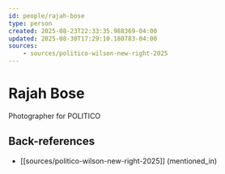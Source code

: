 ```yaml
---
id: people/rajah-bose
type: person
created: 2025-08-23T22:33:35.988369-04:00
updated: 2025-08-30T17:29:10.180783-04:00
sources:
    - sources/politico-wilson-new-right-2025
---
```


# Rajah Bose

Photographer for POLITICO

## Back-references
<!-- Auto-maintained by the system -->
- [[sources/politico-wilson-new-right-2025]] (mentioned_in)

